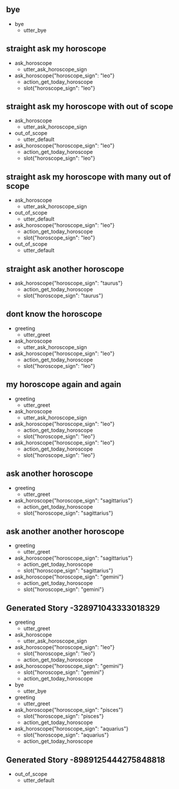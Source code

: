 ## bye
* bye
  - utter_bye

## straight ask my horoscope
* ask_horoscope
  - utter_ask_horoscope_sign
* ask_horoscope{"horoscope_sign": "leo"}
  - action_get_today_horoscope
  - slot{"horoscope_sign": "leo"}

## straight ask my horoscope with out of scope
* ask_horoscope
  - utter_ask_horoscope_sign
* out_of_scope
  - utter_default
* ask_horoscope{"horoscope_sign": "leo"}
  - action_get_today_horoscope
  - slot{"horoscope_sign": "leo"}

## straight ask my horoscope with many out of scope
* ask_horoscope
  - utter_ask_horoscope_sign
* out_of_scope
  - utter_default
* ask_horoscope{"horoscope_sign": "leo"}
  - action_get_today_horoscope
  - slot{"horoscope_sign": "leo"}
* out_of_scope
  - utter_default

## straight ask another horoscope
* ask_horoscope{"horoscope_sign": "taurus"}
  - action_get_today_horoscope
  - slot{"horoscope_sign": "taurus"}

## dont know the horoscope
* greeting
  - utter_greet
* ask_horoscope
  - utter_ask_horoscope_sign
* ask_horoscope{"horoscope_sign": "leo"}
  - action_get_today_horoscope
  - slot{"horoscope_sign": "leo"}

## my horoscope again and again
* greeting
  - utter_greet
* ask_horoscope
  - utter_ask_horoscope_sign
* ask_horoscope{"horoscope_sign": "leo"}
  - action_get_today_horoscope
  - slot{"horoscope_sign": "leo"}
* ask_horoscope{"horoscope_sign": "leo"}
  - action_get_today_horoscope
  - slot{"horoscope_sign": "leo"}

## ask another horoscope
* greeting
  - utter_greet
* ask_horoscope{"horoscope_sign": "sagittarius"}
  - action_get_today_horoscope
  - slot{"horoscope_sign": "sagittarius"}

## ask another another horoscope
* greeting
  - utter_greet
* ask_horoscope{"horoscope_sign": "sagittarius"}
  - action_get_today_horoscope
  - slot{"horoscope_sign": "sagittarius"}
* ask_horoscope{"horoscope_sign": "gemini"}
  - action_get_today_horoscope
  - slot{"horoscope_sign": "gemini"}

## Generated Story -328971043333018329
* greeting
    - utter_greet
* ask_horoscope
    - utter_ask_horoscope_sign
* ask_horoscope{"horoscope_sign": "leo"}
    - slot{"horoscope_sign": "leo"}
    - action_get_today_horoscope
* ask_horoscope{"horoscope_sign": "gemini"}
    - slot{"horoscope_sign": "gemini"}
    - action_get_today_horoscope
* bye
    - utter_bye
* greeting
    - utter_greet
* ask_horoscope{"horoscope_sign": "pisces"}
    - slot{"horoscope_sign": "pisces"}
    - action_get_today_horoscope
* ask_horoscope{"horoscope_sign": "aquarius"}
    - slot{"horoscope_sign": "aquarius"}
    - action_get_today_horoscope

## Generated Story -8989125444275848818
* out_of_scope
    - utter_default


